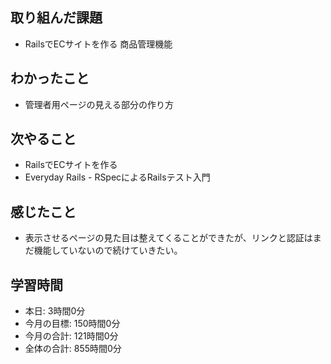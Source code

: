 ## 取り組んだ課題
- RailsでECサイトを作る 商品管理機能
## わかったこと
- 管理者用ページの見える部分の作り方
## 次やること
- RailsでECサイトを作る
- Everyday Rails - RSpecによるRailsテスト入門
## 感じたこと
- 表示させるページの見た目は整えてくることができたが、リンクと認証はまだ機能していないので続けていきたい。
## 学習時間
- 本日: 3時間0分
- 今月の目標: 150時間0分
- 今月の合計: 121時間0分
- 全体の合計: 855時間0分
